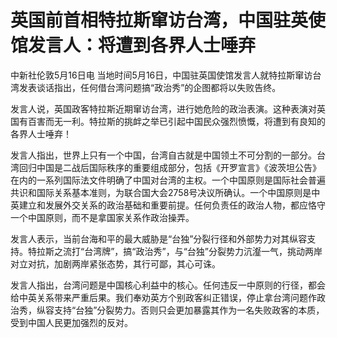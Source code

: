 # 英国前首相特拉斯窜访台湾，中国驻英使馆发言人：将遭到各界人士唾弃

中新社伦敦5月16日电 当地时间5月16日，中国驻英国使馆发言人就特拉斯窜访台湾发表谈话指出，任何借台湾问题搞“政治秀”的企图都将以失败告终。

发言人说，英国政客特拉斯近期窜访台湾，进行她危险的政治表演。这种表演对英国有百害而无一利。特拉斯的挑衅之举已引起中国民众强烈愤慨，将遭到有良知的各界人士唾弃！

发言人指出，世界上只有一个中国，台湾自古就是中国领土不可分割的一部分。台湾回归中国是二战后国际秩序的重要组成部分，包括《开罗宣言》《波茨坦公告》在内的一系列国际法文件明确了中国对台湾的主权。一个中国原则是国际社会普遍共识和国际关系基本准则，为联合国大会2758号决议所确认。一个中国原则是中英建立和发展外交关系的政治基础和重要前提。任何负责任的政治人物，都应恪守一个中国原则，而不是拿国家关系作政治操弄。

发言人表示，当前台海和平的最大威胁是“台独”分裂行径和外部势力对其纵容支持。特拉斯之流打“台湾牌”，搞“政治秀”，与“台独”分裂势力沆瀣一气，挑动两岸对立对抗，加剧两岸紧张态势，其行可鄙，其心可诛。

发言人指出，台湾问题是中国核心利益中的核心。任何违反一中原则的行径，都会给中英关系带来严重后果。我们奉劝英方个别政客纠正错误，停止拿台湾问题作政治秀，纵容支持“台独”分裂势力。否则只会更加暴露其作为一名失败政客的本质，受到中国人民更加强烈的反对。

